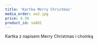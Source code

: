 ```yaml
---
title: 'Kartka Merry Christmas'
media_order: sw2.jpg
price: 4.39
product_id: sa881
---
```


Kartka z napisem Merry Christmas i choinką
